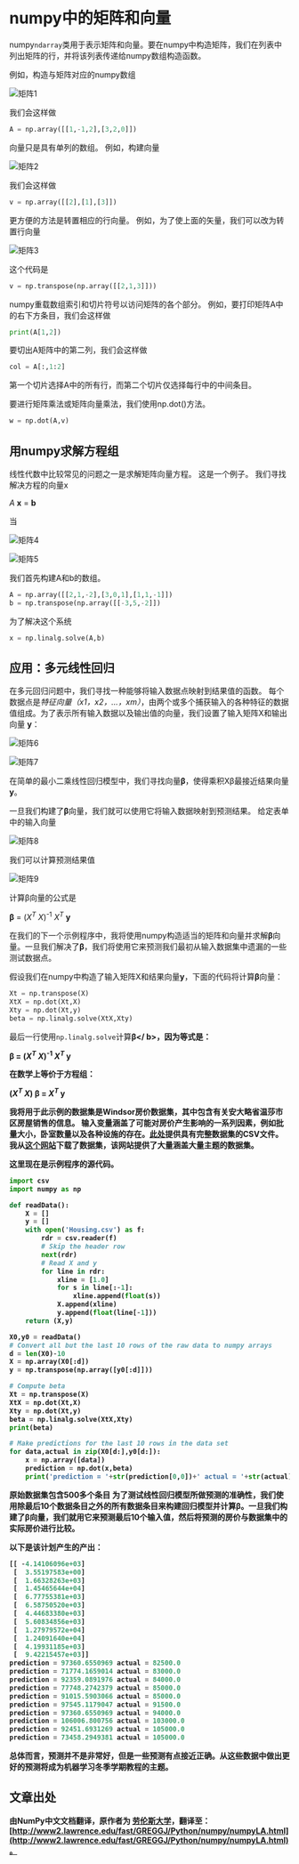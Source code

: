 <meta name="keywords" content="numpy矩阵,numpy向量" />

# numpy中的矩阵和向量

numpy``ndarray``类用于表示矩阵和向量。要在numpy中构造矩阵，我们在列表中列出矩阵的行，并将该列表传递给numpy数组构造函数。

例如，构造与矩阵对应的numpy数组

![矩阵1](/static/images/article/numpyLA1.png)

我们会这样做

```python
A = np.array([[1,-1,2],[3,2,0]])
```

向量只是具有单列的数组。 例如，构建向量

![矩阵2](/static/images/article/numpyLA2.png)

我们会这样做

```python
v = np.array([[2],[1],[3]])
```

更方便的方法是转置相应的行向量。 例如，为了使上面的矢量，我们可以改为转置行向量

![矩阵3](/static/images/article/numpyLA3.png)

这个代码是

```python
v = np.transpose(np.array([[2,1,3]]))
```

numpy重载数组索引和切片符号以访问矩阵的各个部分。 例如，要打印矩阵A中的右下方条目，我们会这样做

```python
print(A[1,2])
```

要切出A矩阵中的第二列，我们会这样做

```python
col = A[:,1:2]
```

第一个切片选择A中的所有行，而第二个切片仅选择每行中的中间条目。

要进行矩阵乘法或矩阵向量乘法，我们使用np.dot()方法。

```python
w = np.dot(A,v)
```

## 用numpy求解方程组

线性代数中比较常见的问题之一是求解矩阵向量方程。 这是一个例子。 我们寻找解决方程的向量x

<p class="eqn"><i>A</i> <b>x</b> = <b>b</b></p>

当

![矩阵4](/static/images/article/numpyLA4.png)

![矩阵5](/static/images/article/numpyLA5.png)

我们首先构建A和b的数组。

```python
A = np.array([[2,1,-2],[3,0,1],[1,1,-1]])
b = np.transpose(np.array([[-3,5,-2]])
```

为了解决这个系统

```python
x = np.linalg.solve(A,b)
```

## 应用：多元线性回归

在多元回归问题中，我们寻找一种能够将输入数据点映射到结果值的函数。 每个数据点是*特征向量（x1，x2，...，xm）*，由两个或多个捕获输入的各种特征的数据值组成。为了表示所有输入数据以及输出值的向量，我们设置了输入矩阵X和输出向量 **y**：     

![矩阵6](/static/images/article/numpyLA6.png)

![矩阵7](/static/images/article/numpyLA7.png)

在简单的最小二乘线性回归模型中，我们寻找向量<b>β</b>，使得乘积Xβ最接近结果向量 **y**。

一旦我们构建了<b>β</b>向量，我们就可以使用它将输入数据映射到预测结果。 给定表单中的输入向量

![矩阵8](/static/images/article/numpyLA8.png)

我们可以计算预测结果值

![矩阵9](/static/images/article/numpyLA9.png)

计算β向量的公式是

<p class="eqn"><b>β</b> = (<i>X</i><sup><i>T</i></sup> <i>X</i>)<sup>-1</sup> <i>X</i><sup><i>T</i></sup> <b>y</b></p>

在我们的下一个示例程序中，我将使用numpy构造适当的矩阵和向量并求解<b>β</b>向量。一旦我们解决了<b>β</b>，我们将使用它来预测我们最初从输入数据集中遗漏的一些测试数据点。

假设我们在numpy中构造了输入矩阵X和结果向量**y**，下面的代码将计算<b>β</b>向量：


```python
Xt = np.transpose(X)
XtX = np.dot(Xt,X)
Xty = np.dot(Xt,y)
beta = np.linalg.solve(XtX,Xty)
```

最后一行使用``np.linalg.solve``计算<b>β</ b>，因为等式是：

<p class="eqn"><b>β</b> = (<i>X</i><sup><i>T</i></sup> <i>X</i>)<sup>-1</sup> <i>X</i><sup><i>T</i></sup> <b>y</b></p>

在数学上等价于方程组：

<p class="eqn">(<i>X</i><sup><i>T</i></sup> <i>X</i>) <b>β</b> = <i>X</i><sup><i>T</i></sup> <b>y</b></p>

我将用于此示例的数据集是Windsor房价数据集，其中包含有关安大略省温莎市区房屋销售的信息。 输入变量涵盖了可能对房价产生影响的一系列因素，例如批量大小，卧室数量以及各种设施的存在。[此处](http://www2.lawrence.edu/fast/GREGGJ/Python/numpy/Housing.csv)提供具有完整数据集的CSV文件。我从[这个网站](https://vincentarelbundock.github.io/Rdatasets/datasets.html)下载了数据集，该网站提供了大量涵盖大量主题的数据集。

这里现在是示例程序的源代码。

```python
import csv
import numpy as np

def readData():
    X = []
    y = []
    with open('Housing.csv') as f:
        rdr = csv.reader(f)
        # Skip the header row
        next(rdr)
        # Read X and y
        for line in rdr:
            xline = [1.0]
            for s in line[:-1]:
                xline.append(float(s))
            X.append(xline)
            y.append(float(line[-1]))
    return (X,y)

X0,y0 = readData()
# Convert all but the last 10 rows of the raw data to numpy arrays
d = len(X0)-10
X = np.array(X0[:d])
y = np.transpose(np.array([y0[:d]]))

# Compute beta
Xt = np.transpose(X)
XtX = np.dot(Xt,X)
Xty = np.dot(Xt,y)
beta = np.linalg.solve(XtX,Xty)
print(beta)

# Make predictions for the last 10 rows in the data set
for data,actual in zip(X0[d:],y0[d:]):
    x = np.array([data])
    prediction = np.dot(x,beta)
    print('prediction = '+str(prediction[0,0])+' actual = '+str(actual))
```

原始数据集包含500多个条目 为了测试线性回归模型所做预测的准确性，我们使用除最后10个数据条目之外的所有数据条目来构建回归模型并计算<b>β</b>。一旦我们构建了<b>β</b>向量，我们就用它来预测最后10个输入值，然后将预测的房价与数据集中的实际房价进行比较。

以下是该计划产生的产出：

```python
[[ -4.14106096e+03]
 [  3.55197583e+00]
 [  1.66328263e+03]
 [  1.45465644e+04]
 [  6.77755381e+03]
 [  6.58750520e+03]
 [  4.44683380e+03]
 [  5.60834856e+03]
 [  1.27979572e+04]
 [  1.24091640e+04]
 [  4.19931185e+03]
 [  9.42215457e+03]]
prediction = 97360.6550969 actual = 82500.0
prediction = 71774.1659014 actual = 83000.0
prediction = 92359.0891976 actual = 84000.0
prediction = 77748.2742379 actual = 85000.0
prediction = 91015.5903066 actual = 85000.0
prediction = 97545.1179047 actual = 91500.0
prediction = 97360.6550969 actual = 94000.0
prediction = 106006.800756 actual = 103000.0
prediction = 92451.6931269 actual = 105000.0
prediction = 73458.2949381 actual = 105000.0
```

总体而言，预测并不是非常好，但是一些预测有点接近正确。从这些数据中做出更好的预测将成为机器学习冬季学期教程的主题。

## 文章出处 

由NumPy中文文档翻译，原作者为 [劳伦斯大学](http://www.lawrence.edu/)，翻译至：[http://www2.lawrence.edu/fast/GREGGJ/Python/numpy/numpyLA.html](http://www2.lawrence.edu/fast/GREGGJ/Python/numpy/numpyLA.html)。